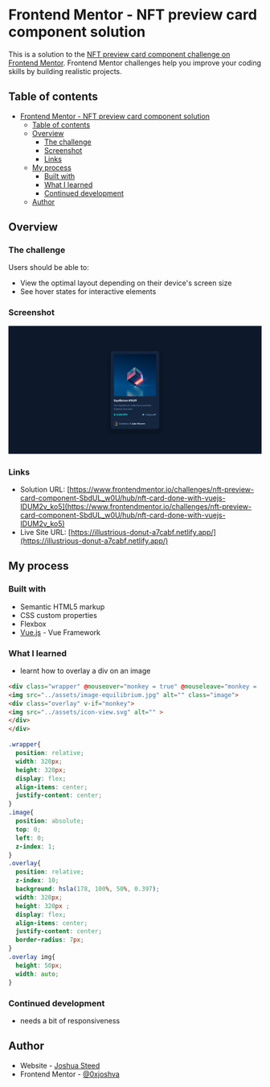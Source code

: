 # Frontend Mentor - NFT preview card component solution

This is a solution to the [NFT preview card component challenge on Frontend Mentor](https://www.frontendmentor.io/challenges/nft-preview-card-component-SbdUL_w0U). Frontend Mentor challenges help you improve your coding skills by building realistic projects. 

## Table of contents

- [Frontend Mentor - NFT preview card component solution](#frontend-mentor---nft-preview-card-component-solution)
  - [Table of contents](#table-of-contents)
  - [Overview](#overview)
    - [The challenge](#the-challenge)
    - [Screenshot](#screenshot)
    - [Links](#links)
  - [My process](#my-process)
    - [Built with](#built-with)
    - [What I learned](#what-i-learned)
    - [Continued development](#continued-development)
  - [Author](#author)

## Overview

### The challenge

Users should be able to:

- View the optimal layout depending on their device's screen size
- See hover states for interactive elements

### Screenshot

![](./src/assets/preview.png)

### Links

- Solution URL: [https://www.frontendmentor.io/challenges/nft-preview-card-component-SbdUL_w0U/hub/nft-card-done-with-vuejs-IDUM2v_ko5](https://www.frontendmentor.io/challenges/nft-preview-card-component-SbdUL_w0U/hub/nft-card-done-with-vuejs-IDUM2v_ko5)
- Live Site URL: [https://illustrious-donut-a7cabf.netlify.app/](https://illustrious-donut-a7cabf.netlify.app/)

## My process

### Built with

- Semantic HTML5 markup
- CSS custom properties
- Flexbox
- [Vue.js](https://vuejs.org/) - Vue Framework
  
### What I learned

- learnt how to overlay a div on an image
  
```html
<div class="wrapper" @mouseover="monkey = true" @mouseleave="monkey = !true">
<img src="../assets/image-equilibrium.jpg" alt="" class="image">
<div class="overlay" v-if="monkey">
<img src="../assets/icon-view.svg" alt="" >
</div>
</div>
```

```css
.wrapper{
  position: relative;
  width: 320px;
  height: 320px;
  display: flex;
  align-items: center;
  justify-content: center;
}
.image{
  position: absolute;
  top: 0;
  left: 0;
  z-index: 1;
}
.overlay{
  position: relative;
  z-index: 10;
  background: hsla(178, 100%, 50%, 0.397);
  width: 320px;
  height: 320px ;
  display: flex;
  align-items: center;
  justify-content: center;
  border-radius: 7px;
}
.overlay img{
  height: 50px;
  width: auto;
}
```

### Continued development

- needs a bit of responsiveness


## Author

- Website - [Joshua Steed](https://www.joshuasteed.com)
- Frontend Mentor - [@0xjoshva](https://www.frontendmentor.io/profile/0xjoshva)